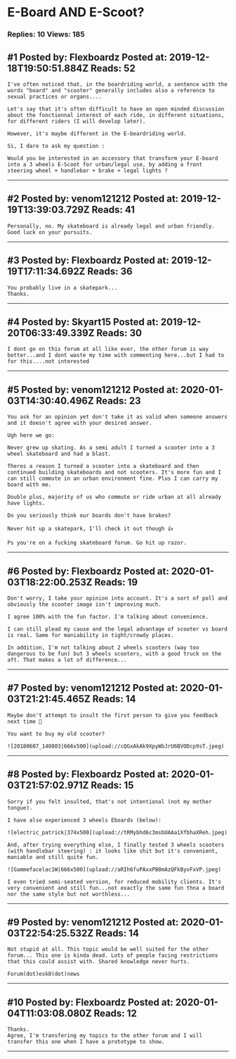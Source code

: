 # E-Board AND E-Scoot?

### Replies: 10 Views: 185

## \#1 Posted by: Flexboardz Posted at: 2019-12-18T19:50:51.884Z Reads: 52

```
I've often noticed that, in the boardriding world, a sentence with the words "board" and "scooter" generally includes also a reference to sexual practices or organs....

Let's say that it's often difficult to have an open minded discussion about the fonctionnal interest of each ride, in different situations, for different riders (I will develop later).

However, it's maybe different in the E-boardriding world.

Si, I dare to ask my question : 

Would you be interested in an accessory that transform your E-board into a 3 wheels E-Scoot for urban/legal use, by adding a front steering wheel + handlebar + brake + legal lights ?
```

---
## \#2 Posted by: venom121212 Posted at: 2019-12-19T13:39:03.729Z Reads: 41

```
Personally, no. My skateboard is already legal and urban friendly. Good luck on your pursuits.
```

---
## \#3 Posted by: Flexboardz Posted at: 2019-12-19T17:11:34.692Z Reads: 36

```
You probably live in a skatepark...
Thanks.
```

---
## \#4 Posted by: Skyart15 Posted at: 2019-12-20T06:33:49.339Z Reads: 30

```
I dont go on this forum at all like ever, the other forum is way better...and I dont waste my time with commenting here...but I had to for this....not interested
```

---
## \#5 Posted by: venom121212 Posted at: 2020-01-03T14:30:40.496Z Reads: 23

```
You ask for an opinion yet don't take it as valid when someone answers and it doesn't agree with your desired answer.

Ugh here we go:

Never grew up skating. As a semi adult I turned a scooter into a 3 wheel skateboard and had a blast.

Theres a reason I turned a scooter into a skateboard and then continued building skateboards and not scooters. It's more fun and I can still commute in an urban environment fine. Plus I can carry my board with me.

Double plus, majority of us who commute or ride urban at all already have lights.

Do you seriously think our boards don't have brakes?

Never hit up a skatepark, I'll check it out though 👍

Ps you're on a fucking skateboard forum. Go hit up razor.
```

---
## \#6 Posted by: Flexboardz Posted at: 2020-01-03T18:22:00.253Z Reads: 19

```
Don't worry, I take your opinion into account. It's a sort of poll and obviously the scooter image isn't improving much.

I agree 100% with the fun factor. I'm talking about convenience.

I can still plead my cause and the legal advantage of scooter vs board is real. Same for maniability in tight/crowdy places.

In addition, I'm not talking about 2 wheels scooters (way too dangerous to be fun) but 3 wheels scooters, with a good truck on the aft. That makes a lot of difference...
```

---
## \#7 Posted by: venom121212 Posted at: 2020-01-03T21:21:45.465Z Reads: 14

```
Maybe don't attempt to insult the first person to give you feedback next time 🤔

You want to buy my old scooter?

![20180607_140803|666x500](upload://cQGxAkAk9XpyWbJrU6BVODcp9sT.jpeg)
```

---
## \#8 Posted by: Flexboardz Posted at: 2020-01-03T21:57:02.971Z Reads: 15

```
Sorry if you felt insulted, that's not intentional (not my mother tongue).

I have also experienced 3 wheels Eboards (below):

![electric_patrick|374x500](upload://tRMybhd6c3msbUAAa1XfbhaXReh.jpeg) 

And, after trying everything else, I finally tested 3 wheels scooters (with handlebar steering) : it looks like shit but it's convenient, maniable and still quite fun.

![Gammefacelac1W|666x500](upload://aRIh6fuPAxxPB0mAzQFkByvFxVP.jpeg) 

I even tried semi-seated version, for reduced mobility clients. It's very convenient and still fun...not exactly the same fun thna a board nor the same style but not worthless...
```

---
## \#9 Posted by: venom121212 Posted at: 2020-01-03T22:54:25.532Z Reads: 14

```
Not stupid at all. This topic would be well suited for the other forum... This one is kinda dead. Lots of people facing restrictions that this could assist with. Shared knowledge never hurts.

Forum(dot)esk8(dot)news
```

---
## \#10 Posted by: Flexboardz Posted at: 2020-01-04T11:03:08.080Z Reads: 12

```
Thanks.
Agree, I'm transfering my topics to the other forum and I will transfer this one when I have a prototype to show.
```

---
